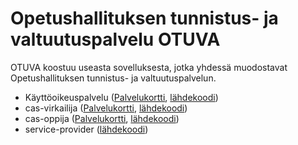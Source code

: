 # Opetushallituksen tunnistus- ja valtuutuspalvelu OTUVA

OTUVA koostuu useasta sovelluksesta, jotka yhdessä muodostavat Opetushallituksen tunnistus- ja valtuutuspalvelun.

- Käyttöoikeuspalvelu ([Palvelukortti](https://wiki.eduuni.fi/display/OPHPALV/Kayttooikeuspalvelun+palvelukortti), [lähdekoodi](kayttooikeus-service))
- cas-virkailija ([Palvelukortti](https://wiki.eduuni.fi/display/OPHPALV/Autentikaatiopalvelu+CAS), [lähdekoodi](cas-virkailija))
- cas-oppija ([Palvelukortti](https://wiki.eduuni.fi/display/ophpolku/CAS-oppija), [lähdekoodi](cas-oppija))
- service-provider ([lähdekoodi](https://github.com/Opetushallitus/service-provider))
